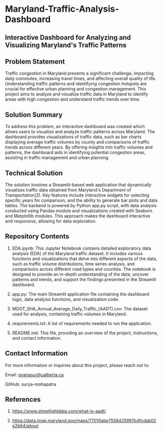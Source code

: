 # Maryland-Traffic-Analysis-Dashboard
## Interactive Dashboard for Analyzing and Visualizing Maryland's Traffic Patterns

## Problem Statement

Traffic congestion in Maryland presents a significant challenge, impacting daily commutes, increasing travel times, and affecting overall quality of life. Understanding traffic patterns and identifying congestion hotspots are crucial for effective urban planning and congestion management. This project aims to analyze and visualize traffic data in Maryland to identify areas with high congestion and understand traffic trends over time. 

## Solution Summary

To address this problem, an interactive dashboard was created which allows users to visualize and analyze traffic patterns across Maryland. The dashboard provides visualizations of traffic data, such as bar charts displaying average traffic volumes by county and comparisons of traffic trends across different years. By offering insights into traffic volumes and patterns, the dashboard aids in identifying potential congestion areas, assisting in traffic management and urban planning.

## Technical Solution

The solution involves a Streamlit-based web application that dynamically visualizes traffic data obtained from Maryland's Department of Transportation(2). Key features include interactive widgets for selecting specific years for comparison, and the ability to generate bar plots and data tables. The backend is powered by Python app.py script, with data analysis conducted using Pandas module and visualizations created with Seaborn and Matplotlib modules. This approach makes the dashboard interactive and responsive, allowing for data exploration.

## Repository Contents

1. EDA.ipynb: This Jupyter Notebook contains detailed exploratory data analysis (EDA) of the Maryland traffic dataset. It includes various functions and visualizations that delve into different aspects of the data, such as traffic volume distributions, time series analysis, and comparisons across different road types and counties. The notebook is designed to provide an in-depth understanding of the data, uncover patterns and trends, and support the findings presented in the Streamlit dashboard.
   
2. app.py: The main Streamlit application file containing the dashboard logic, data analysis functions, and visualization code.
   
3. MDOT_SHA_Annual_Average_Daily_Traffic_(AADT).csv: The dataset used for analysis, containing traffic volumes in Maryland.
   
4. requirements.txt: A list of requirements needed to run the application.
   
5. README.md: This file, providing an overview of the project, instructions, and contact information. 

## Contact Information

For more information or inquiries about this project, please reach out to:

Email: gyanasur@ualberta.ca

GitHub: surya-mohapatra

## References

1. https://www.streetlightdata.com/what-is-aadt/
   
2. https://data.imap.maryland.gov/maps/77010abe7558425997b4fcdab02e2b64/about


